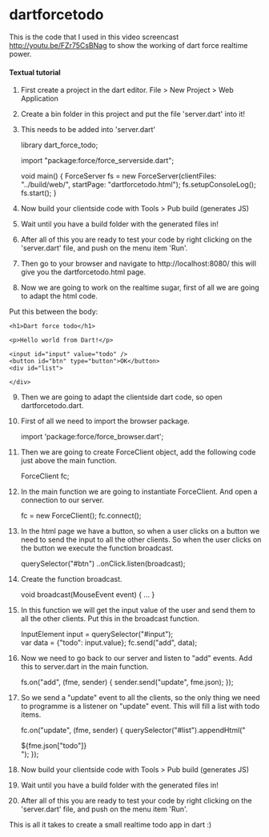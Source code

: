 dartforcetodo
=============

This is the code that I used in this video screencast http://youtu.be/FZr75CsBNag to show the working of dart force realtime power.

#### Textual tutorial ####

1) First create a project in the dart editor. File > New Project > Web Application

2) Create a bin folder in this project and put the file 'server.dart' into it!

3) This needs to be added into 'server.dart'

	library dart_force_todo;

	import "package:force/force_serverside.dart";
	
	void main() {
	  ForceServer fs = new ForceServer(clientFiles: "../build/web/", startPage: "dartforcetodo.html");
	  fs.setupConsoleLog();
	  fs.start();
	}

4) Now build your clientside code with Tools > Pub build (generates JS)

5) Wait until you have a build folder with the generated files in!

6) After all of this you are ready to test your code by right clicking on the 'server.dart' file, and push on the menu item 'Run'.

7) Then go to your browser and navigate to http://localhost:8080/ this will give you the dartforcetodo.html page.

8) Now we are going to work on the realtime sugar, first of all we are going to adapt the html code.

Put this between the body:

	<h1>Dart force todo</h1>
    
    <p>Hello world from Dart!</p>
    
    <input id="input" value="todo" />
    <button id="btn" type="button">OK</button>
    <div id="list">
      
    </div>

9) Then we are going to adapt the clientside dart code, so open dartforcetodo.dart.

10) First of all we need to import the browser package.

	import 'package:force/force_browser.dart';
	
11) Then we are going to create ForceClient object, add the following code just above the main function.

	ForceClient fc;

12) In the main function we are going to instantiate ForceClient. And open a connection to our server.

	fc = new ForceClient();
  	fc.connect();

13) In the html page we have a button, so when a user clicks on a button we need to send the input to all the other clients. 
So when the user clicks on the button we execute the function broadcast.

	querySelector("#btn")
      ..onClick.listen(broadcast);
      
14) Create the function broadcast.

	void  broadcast(MouseEvent event) {
	  ...
	}

15) In this function we will get the input value of the user and send them to all the other clients. Put this in the broadcast function.

	InputElement input = querySelector("#input");  
	var data = {"todo": input.value};
	fc.send("add", data);

16) Now we need to go back to our server and listen to "add" events. Add this to server.dart in the main function.

	fs.on("add", (fme, sender) {
    	sender.send("update", fme.json);
  	});	
  	
17) So we send a "update" event to all the clients, so the only thing we need to programme is a listener on "update" event.
This will fill a list with todo items.

	fc.on("update", (fme, sender) {
    	querySelector("#list").appendHtml("<div>${fme.json["todo"]}</div>");
  	});
  	
18) Now build your clientside code with Tools > Pub build (generates JS)

19) Wait until you have a build folder with the generated files in!

20) After all of this you are ready to test your code by right clicking on the 'server.dart' file, and push on the menu item 'Run'.

This is all it takes to create a small realtime todo app in dart :) 
  